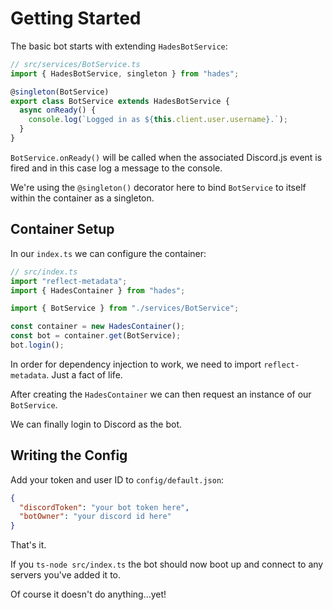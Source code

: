 # Getting Started

The basic bot starts with extending `HadesBotService`:

```ts
// src/services/BotService.ts
import { HadesBotService, singleton } from "hades";

@singleton(BotService)
export class BotService extends HadesBotService {
  async onReady() {
    console.log(`Logged in as ${this.client.user.username}.`);
  }
}
```

`BotService.onReady()` will be called when the associated Discord.js event is
fired and in this case log a message to the console.

We're using the `@singleton()` decorator here to bind `BotService` to itself
within the container as a singleton.

## Container Setup

In our `index.ts` we can configure the container:

```ts
// src/index.ts
import "reflect-metadata";
import { HadesContainer } from "hades";

import { BotService } from "./services/BotService";

const container = new HadesContainer();
const bot = container.get(BotService);
bot.login();
```

In order for dependency injection to work, we need to import
`reflect-metadata`. Just a fact of life.

After creating the `HadesContainer` we can then request an instance of our
`BotService`.

We can finally login to Discord as the bot.

## Writing the Config

Add your token and user ID to `config/default.json`:

```json
{
  "discordToken": "your bot token here",
  "botOwner": "your discord id here"
}
```

That's it.

If you `ts-node src/index.ts` the bot should now boot up and connect to any servers you've added it to.

Of course it doesn't do anything...yet!
